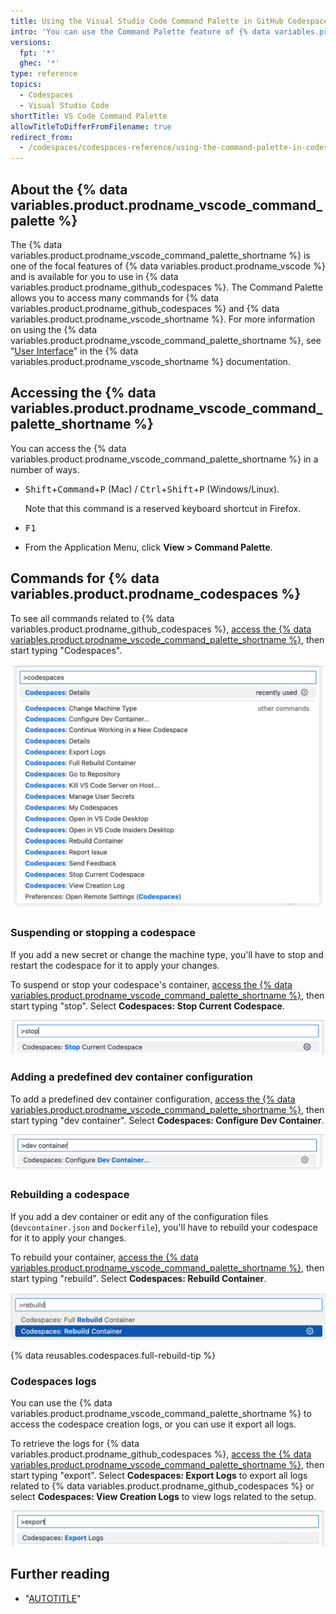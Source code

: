 ```yaml
---
title: Using the Visual Studio Code Command Palette in GitHub Codespaces
intro: 'You can use the Command Palette feature of {% data variables.product.prodname_vscode %} to access many commands in {% data variables.product.prodname_github_codespaces %}.'
versions:
  fpt: '*'
  ghec: '*'
type: reference
topics:
  - Codespaces
  - Visual Studio Code
shortTitle: VS Code Command Palette
allowTitleToDifferFromFilename: true
redirect_from:
  - /codespaces/codespaces-reference/using-the-command-palette-in-codespaces
---
```


## About the {% data variables.product.prodname_vscode_command_palette %}

The {% data variables.product.prodname_vscode_command_palette_shortname %} is one of the focal features of {% data variables.product.prodname_vscode %} and is available for you to use in {% data variables.product.prodname_github_codespaces %}. The Command Palette allows you to access many commands for {% data variables.product.prodname_github_codespaces %} and {% data variables.product.prodname_vscode_shortname %}. For more information on using the {% data variables.product.prodname_vscode_command_palette_shortname %}, see "[User Interface](https://code.visualstudio.com/docs/getstarted/userinterface#_command-palette)" in the {% data variables.product.prodname_vscode_shortname %} documentation.

## Accessing the {% data variables.product.prodname_vscode_command_palette_shortname %}

You can access the {% data variables.product.prodname_vscode_command_palette_shortname %} in a number of ways.

- <kbd>Shift</kbd>+<kbd>Command</kbd>+<kbd>P</kbd> (Mac) / <kbd>Ctrl</kbd>+<kbd>Shift</kbd>+<kbd>P</kbd> (Windows/Linux).

  Note that this command is a reserved keyboard shortcut in Firefox.
- <kbd>F1</kbd>
- From the Application Menu, click **View > Command Palette**.

## Commands for {% data variables.product.prodname_codespaces %}

To see all commands related to {% data variables.product.prodname_github_codespaces %}, [access the {% data variables.product.prodname_vscode_command_palette_shortname %}](#accessing-the-vs-code-command-palette), then start typing "Codespaces".

![Screenshot of a list of all commands that relate to {% data variables.product.prodname_github_codespaces %}](/assets/images/help/codespaces/codespaces-command-palette.png)

### Suspending or stopping a codespace

If you add a new secret or change the machine type, you'll have to stop and restart the codespace for it to apply your changes.

To suspend or stop your codespace's container, [access the {% data variables.product.prodname_vscode_command_palette_shortname %}](#accessing-the-vs-code-command-palette), then start typing "stop". Select **Codespaces: Stop Current Codespace**.

![Screenshot of the command to stop a codespace](/assets/images/help/codespaces/codespaces-stop.png)

### Adding a predefined dev container configuration

To add a predefined dev container configuration, [access the {% data variables.product.prodname_vscode_command_palette_shortname %}](#accessing-the-vs-code-command-palette), then start typing "dev container". Select **Codespaces: Configure Dev Container**.

![Screenshot of the Command Palette, filtered to show only the "Codespaces: Configure Dev Container" option.](/assets/images/help/codespaces/add-prebuilt-container-command.png)

### Rebuilding a codespace

If you add a dev container or edit any of the configuration files (`devcontainer.json` and `Dockerfile`), you'll have to rebuild your codespace for it to apply your changes.

To rebuild your container, [access the {% data variables.product.prodname_vscode_command_palette_shortname %}](#accessing-the-vs-code-command-palette), then start typing "rebuild". Select **Codespaces: Rebuild Container**.

![Screenshot of the command to rebuild a codespace](/assets/images/help/codespaces/codespaces-rebuild.png)

{% data reusables.codespaces.full-rebuild-tip %}

### Codespaces logs

You can use the {% data variables.product.prodname_vscode_command_palette_shortname %} to access the codespace creation logs, or you can use it export all logs.

To retrieve the logs for {% data variables.product.prodname_github_codespaces %}, [access the {% data variables.product.prodname_vscode_command_palette_shortname %}](#accessing-the-vs-code-command-palette), then start typing "export". Select **Codespaces: Export Logs** to export all logs related to {% data variables.product.prodname_github_codespaces %} or select **Codespaces: View Creation Logs** to view logs related to the setup.

![Screenshot of the command to access logs](/assets/images/help/codespaces/codespaces-logs.png)

## Further reading

- "[AUTOTITLE](/codespaces/developing-in-codespaces/using-github-codespaces-in-visual-studio-code)"
